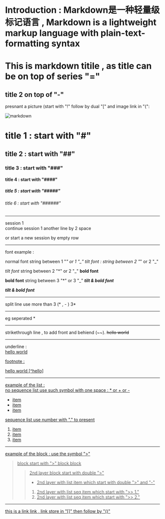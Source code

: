 Introduction : Markdown是一种轻量级标记语言 , Markdown is a lightweight markup language with plain-text-formatting syntax
======
This is markdown titile , as title can be on top of series "="
==========
title 2  on top of "-" 
----------

presnant a picture (start with "!" follow by dual "[" and image link in "(":

![markdown](https://upload.wikimedia.org/wikipedia/commons/4/48/Markdown-mark.svg)

# title 1 : start with "#"
## title 2 : start with "##"
### title 3 : start with "###"
#### title 4 : start with "####"
##### title 5 : start with "#####"
###### title 6 : start with "######"

***

session 1  
continue session 1 another line by 2 space

or start a new session by empty row


***

font example :

normal font
string between 1 "*" or 1 "_" 
*tilt font* : string between 2 "*" or 2 "_"

_tilt font_
string between 2 "*" or 2 "_" 
**bold font**

__bold font__
string between 3 "*" or 3 "_" 
***tilt & bold font***

___tilt & bold font___

***

split line use more than 3 (* , - )
3*
***
eg seperated * 
* * *

strikethrough line ,  to add front and behiend (~~). 
~~hello world~~

***

underline :  
<u>hello world<u>


footnote :

hello world [^hello]

***

example of the list :   
no sequence list use such symbol with one space : * or + or -  
* item
* item
* item

sequence list use number with "." to present
1. item
2. item
3. item

***

example of the block : use the symbol ">"

> block start with ">"
> block
> block
>> 2nd layer block start with double ">"
>> - 2nd layer with list item which start with double ">" and "-"
>> 1. 2nd layer with list seq item which start with ">> 1."
>> 2. 2nd layer with list seq item which start with ">> 2."

***

this is a link [link](https://github.com) ,  link store in "[]" then follow by  "()"
